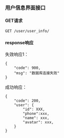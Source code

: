### 用户信息界面接口

#### GET请求

	GET /user/user_info/

#### response响应

失效响应1：

	{
	    "code": 900,
	    "msg": "数据库连接失败"
	}

成功响应：

	{
	    "code": 200,
	    "user": {
			"id": XXX,
			"phone":xxx,
			"name": xxx,
			"avatar": xxx,
		}
	}